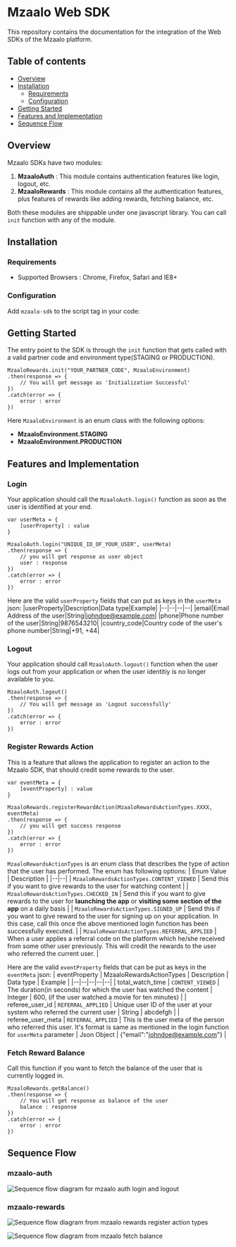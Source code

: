 # Mzaalo Web SDK
This repository contains the documentation for the integration of the Web SDKs of the Mzaalo platform.

## Table of contents

 - [Overview](#overview)
 - [Installation](#installation)
	 - [Requirements](#requirements)
	 - [Configuration](#configuration)
- [Getting Started](#getting-started)
- [Features and Implementation](#features-and-implementation)
- [Sequence Flow](#sequence-flow)

## Overview
Mzaalo SDKs have two modules:

 1. **MzaaloAuth** : This module contains authentication features like login, logout, etc.
 2. **MzaaloRewards** : This module contains all the authentication features, plus features of rewards like adding rewards, fetching balance, etc.

Both these modules are shippable under one javascript library. You can call `init` function with any of the module. 
    
## Installation

### Requirements

 - Supported Browsers : Chrome, Firefox, Safari and IE8+ 

### Configuration
Add `mzaalo-sdk` to the script tag in your code:

   <script async defer src='mzaalo.azure-api.net/sdks/mzaalo-sdk.js'></script>

## Getting Started
    
The entry point to the SDK is through the `init` function that gets called with a valid partner code and environment type(STAGING or PRODUCTION).

    MzaaloRewards.init("YOUR_PARTNER_CODE", MzaaloEnvironment)
    .then(response => {
    	// You will get message as 'Initialization Successful'
    })
    .catch(error => {
    	error : error
    })

Here `MzaaloEnvironment` is an enum class with the following options:

 - **MzaaloEnvironment.STAGING**
 - **MzaaloEnvironment.PRODUCTION**


## Features and Implementation
### Login
Your application should call the `MzaaloAuth.login()` function as soon as the user is identified at your end.

    var userMeta = {
    	[userProperty] : value
    }
    
    MzaaloAuth.login("UNIQUE_ID_OF_YOUR_USER", userMeta)
    .then(response => {
    	// you will get response as user object
		user : response
    })
    .catch(error => {
    	error : error
    })

Here are the valid `userProperty` fields that can put as keys in the `userMeta` json:
|userProperty|Description|Data type|Example|
|--|--|--|--|
|email|Email Address of the user|String|johndoe@example.com|
|phone|Phone number of the user|String|9876543210|
|country_code|Country code of the user's phone number|String|+91, +44|


### Logout
Your application should call `MzaaloAuth.logout()` function when the user logs out from your application or when the user identitiy is no longer available to you.

    MzaaloAuth.logout()
    .then(response => {
    	// You will get message as 'Logout successfully'
    })
    .catch(error => {
    	error : error
    })


### Register Rewards Action
This is a feature that allows the application to register an action to the Mzaalo SDK, that should credit some rewards to the user.

    var eventMeta = {
    	[eventProperty] : value
    }
    
    MzaaloRewards.registerRewardAction(MzaaloRewardsActionTypes.XXXX, eventMeta)
    .then(response => {
    	// you will get success response
    })
    .catch(error => {
    	error : error
    })

`MzaaloRewardsActionTypes` is an enum class that describes the type of action that the user has performed. The enum has following options:
| Enum Value | Description |
|--|--|
| `MzaaloRewardsActionTypes.CONTENT_VIEWED` | Send this if you want to give rewards to the user for watching content |
| `MzaaloRewardsActionTypes.CHECKED_IN` | Send this if you want to give rewards to the user for **launching the app** or **visiting some section of the app** on a daily basis |
| `MzaaloRewardsActionTypes.SIGNED_UP` | Send this if you want to give reward to the user for signing up on your application. In this case, call this once the above mentioned login function has been successfully executed. |
| `MzaaloRewardsActionTypes.REFERRAL_APPLIED` | When a user applies a referral code on the platform which he/she received from some other user previously. This will credit the rewards to the user who referred the current user. |

Here are the valid `eventProperty` fields that can be put as keys in the `eventMeta` json:
| eventProperty | MzaaloRewardsActionTypes | Description | Data type | Example |
|--|--|--|--|--|
| total_watch_time | `CONTENT_VIEWED` | The duration(in seconds) for which the user has watched the content | Integer | 600, (if the user watched a movie for ten minutes) |
| referee_user_id | `REFERRAL_APPLIED` | Unique user ID of the user at your system who referred the current user | String | abcdefgh |
| referee_user_meta | `REFERRAL_APPLIED` | This is the user meta of the person who referred this user. It's format is same as mentioned in the login function for `userMeta` parameter | Json Object | {"email":"johndoe@example.com"} |

### Fetch Reward Balance
Call this function if you want to fetch the balance of the user that is currently logged in.

    MzaaloRewards.getBalance()
    .then(response => {
    	// You will get response as balance of the user
    	balance : response
    })
    .catch(error => {
    	error : error
    })

## Sequence Flow
### mzaalo-auth

![Sequence flow diagram for mzaalo auth login and logout](https://xfinitesite.blob.core.windows.net/flow-diagrams/web-auth.png)

### mzaalo-rewards

![Sequence flow diagram from mzaalo rewards register action types](https://xfinitesite.blob.core.windows.net/flow-diagrams/web-rewards-rra.png)

![Sequence flow diagram from mzaalo fetch balance](https://xfinitesite.blob.core.windows.net/flow-diagrams/web-rewards-gb.png)


